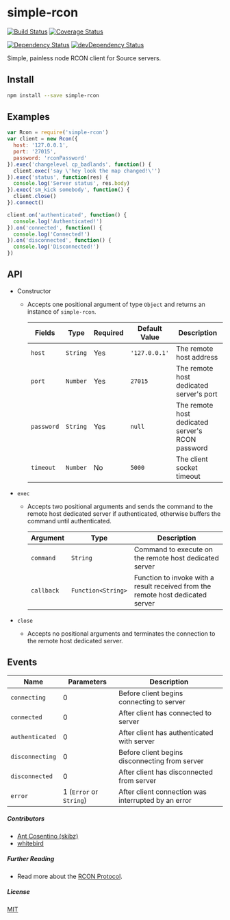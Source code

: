 
# simple-rcon

[![Build Status](https://travis-ci.org/prestonp/simple-rcon.svg?branch=master)](https://travis-ci.org/prestonp/simple-rcon)
[![Coverage Status](https://coveralls.io/repos/prestonp/simple-rcon/badge.svg?branch=master&service=github)](https://coveralls.io/github/prestonp/simple-rcon?branch=master)

[![Dependency Status](https://david-dm.org/prestonp/simple-rcon.svg)](https://david-dm.org/prestonp/simple-rcon)
[![devDependency Status](https://david-dm.org/prestonp/simple-rcon/dev-status.svg)](https://david-dm.org/prestonp/simple-rcon#info=devDependencies)

Simple, painless node RCON client for Source servers.

## Install

```bash
npm install --save simple-rcon
```

## Examples

```javascript
var Rcon = require('simple-rcon')
var client = new Rcon({
  host: '127.0.0.1',
  port: '27015',
  password: 'rconPassword'
}).exec('changelevel cp_badlands', function() {
  client.exec('say \'hey look the map changed!\'')
}).exec('status', function(res) {
  console.log('Server status', res.body)
}).exec('sm_kick somebody', function() {
  client.close()
}).connect()

client.on('authenticated', function() {
  console.log('Authenticated!')
}).on('connected', function() {
  console.log('Connected!')
}).on('disconnected', function() {
  console.log('Disconnected!')
})
```

## API

* Constructor
  - Accepts one positional argument of type `Object` and returns an instance of `simple-rcon`.

    Fields | Type | Required | Default Value | Description
    ------ | ---- | -------- | ------------- | -----------
    `host` | `String` | Yes | `'127.0.0.1'` | The remote host address
    `port` | `Number` | Yes | `27015` | The remote host dedicated server's port
    `password` | `String` | Yes | `null` | The remote host dedicated server's RCON password
    `timeout` | `Number` | No | `5000` | The client socket timeout

* `exec`
  - Accepts two positional arguments and sends the command to the remote host dedicated server if authenticated, otherwise buffers the command until authenticated.

    Argument | Type | Description
    -------- | ---- | -----------
    `command` | `String` | Command to execute on the remote host dedicated server
    `callback` | `Function<String>` | Function to invoke with a result received from the remote host dedicated server

* `close`
  - Accepts no positional arguments and terminates the connection to the remote host dedicated server.

## Events

Name | Parameters | Description
---- | ---------- | -----------
`connecting` | 0 | Before client begins connecting to server
`connected` | 0 | After client has connected to server
`authenticated` | 0 | After client has authenticated with server
`disconnecting` | 0 | Before client begins disconnecting from server
`disconnected` | 0 | After client has disconnected from server
`error` | 1 (`Error` or `String`) | After client connection was interrupted by an error

##### Contributors

* [Ant Cosentino (skibz)](https://github.com/skibz)
* [whitebird](https://github.com/whitebird)

##### Further Reading

* Read more about the [RCON Protocol](https://developer.valvesoftware.com/wiki/Source_RCON_Protocol).

##### License

[MIT](LICENSE.md)
